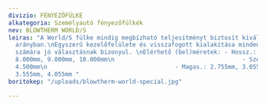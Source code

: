 ```yaml
---
divizio: FÉNYEZŐFÜLKE
alkategoria: Személyautó fényezőfülkék
nev: BLOWTHERM WORLD/S
leiras: "A World/S fülke mindig megbízható teljesítményt biztosít kiváló minőség-ár
  arányban.\nEgyszerű kezelőfelülete és visszafogott kialakítása minden vállalkozás
  számára jó választásnak bizonyul. \nElérhető (bel)méretek: - Hossz.: 6.000mm, 7.000mm,
  8.000mm, 9.000mm, 10.000mm\n                                    - Szél.: 4.000mm,
  4.500mm\n                                    - Magas.: 2.755mm, 3.055mm, 3.355mm,
  3.555mm, 4.055mm "
boritokep: "/uploads/blowtherm-world-special.jpg"

---
```

